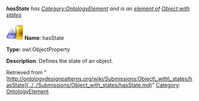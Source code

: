 ___hasState__ has [Category:OntologyElement](../../Category/OntologyElement.md "Category:OntologyElement") and is an [element of](../../Property/ElementOf.md "Property:ElementOf") [Object with states](../../Submissions/Object_with_states.md "Submissions:Object with states")_


  




[![ObjectProperty](../../images/thumb/c/c3/ObjectProperty.gif/45px-ObjectProperty.gif)](../../Image/ObjectProperty.gif.md "ObjectProperty")
__Name__: hasState 


__Type:__ owl:ObjectProperty 


__Description__: Defines the state of an object. 





Retrieved from "[http://ontologydesignpatterns.org/wiki/Submissions:Object\_with\_states/hasState](../../Submissions/Object_with_states/hasState.md)"
 [Category](http://ontologydesignpatterns.org/wiki/Special:Categories "Special:Categories"): [OntologyElement](../../Category/OntologyElement.md "Category:OntologyElement")